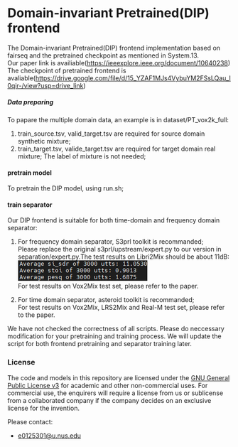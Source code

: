 # Domain-invariant Pretrained(DIP) frontend
The Domain-invariant Pretrained(DIP) frontend implementation based on fairseq and the pretrained checkpoint as mentioned in System.13.  
Our paper link is availiable(https://ieeexplore.ieee.org/document/10640238)  
The checkpoint of pretrained frontend is avaliable(https://drive.google.com/file/d/15_YZAF1MJs4VybuYM2FSsLQau_I0qir-/view?usp=drive_link)  

##### Data preparing
To papare the multiple domain data, an example is in dataset/PT_vox2k_full:
1. train_source.tsv, valid_target.tsv are required for source domain synthetic mixture;
2. train_target.tsv, valide_target.tsv are required for target domain real mixture;
The label of mixture is not needed;

#### pretrain model
To pretrain the DIP model, using run.sh;

#### train separator
Our DIP frontend is suitable for both time-domain and frequency domain separator:

1. For frequency domain separator, S3prl toolkit is recommanded;  
   Please replace the original s3prl/upstream/expert.py to our version in separation/expert.py.The test results on Libri2Mix should be about 11dB:  
   ![S3PRL](img/S3PRL_Libri2Mix_DIP.PNG "S3PRL_DIP_Libri2Mix")  
   For test results on Vox2Mix test set, please refer to the paper.  
   
3. For time domain separator, asteroid toolkit is recommanded;  
   For test results on Vox2Mix, LRS2Mix and Real-M test set, please refer to the paper.   

We have not checked the correctness of all scripts. Please do neccessary modification for your pretraining and training process. We will update the script for both frontend pretraining and separator training later.     

### License
The code and models in this repository are licensed under the [GNU General Public License v3](https://www.gnu.org/licenses/gpl-3.0.en.html) for academic and other non-commercial uses. For commercial use, the enquirers will require a license from us or sublicense from a collaborated company if the company decides on an exclusive license for the invention.

Please contact:
- e0125301@u.nus.edu
